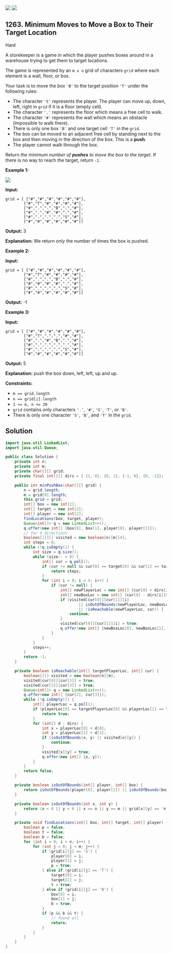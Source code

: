 [![](https://img.shields.io/github/stars/javadev/LeetCode-in-Java?label=Stars&style=flat-square)](https://github.com/javadev/LeetCode-in-Java)
[![](https://img.shields.io/github/forks/javadev/LeetCode-in-Java?label=Fork%20me%20on%20GitHub%20&style=flat-square)](https://github.com/javadev/LeetCode-in-Java/fork)

## 1263\. Minimum Moves to Move a Box to Their Target Location

Hard

A storekeeper is a game in which the player pushes boxes around in a warehouse trying to get them to target locations.

The game is represented by an `m x n` grid of characters `grid` where each element is a wall, floor, or box.

Your task is to move the box `'B'` to the target position `'T'` under the following rules:

*   The character `'S'` represents the player. The player can move up, down, left, right in `grid` if it is a floor (empty cell).
*   The character `'.'` represents the floor which means a free cell to walk.
*   The character `'#'` represents the wall which means an obstacle (impossible to walk there).
*   There is only one box `'B'` and one target cell `'T'` in the `grid`.
*   The box can be moved to an adjacent free cell by standing next to the box and then moving in the direction of the box. This is a **push**.
*   The player cannot walk through the box.

Return _the minimum number of **pushes** to move the box to the target_. If there is no way to reach the target, return `-1`.

**Example 1:**

![](https://assets.leetcode.com/uploads/2019/11/06/sample_1_1620.png)

**Input:**

    grid = [ ["#","#","#","#","#","#"],
            ["#","T","#","#","#","#"],
            ["#",".",".","B",".","#"],
            ["#",".","#","#",".","#"],
            ["#",".",".",".","S","#"],
            ["#","#","#","#","#","#"]]

**Output:** 3

**Explanation:** We return only the number of times the box is pushed.

**Example 2:**

**Input:**

    grid = [ ["#","#","#","#","#","#"],
            ["#","T","#","#","#","#"],
            ["#",".",".","B",".","#"],
            ["#","#","#","#",".","#"],
            ["#",".",".",".","S","#"],
            ["#","#","#","#","#","#"]]

**Output:** -1

**Example 3:**

**Input:**

    grid = [ ["#","#","#","#","#","#"],
            ["#","T",".",".","#","#"],
            ["#",".","#","B",".","#"],
            ["#",".",".",".",".","#"],
            ["#",".",".",".","S","#"],
            ["#","#","#","#","#","#"]]

**Output:** 5

**Explanation:** push the box down, left, left, up and up.

**Constraints:**

*   `m == grid.length`
*   `n == grid[i].length`
*   `1 <= m, n <= 20`
*   `grid` contains only characters `'.'`, `'#'`, `'S'`, `'T'`, or `'B'`.
*   There is only one character `'S'`, `'B'`, and `'T'` in the `grid`.

## Solution

```java
import java.util.LinkedList;
import java.util.Queue;

public class Solution {
    private int n;
    private int m;
    private char[][] grid;
    private final int[][] dirs = { {1, 0}, {0, 1}, {-1, 0}, {0, -1}};

    public int minPushBox(char[][] grid) {
        n = grid.length;
        m = grid[0].length;
        this.grid = grid;
        int[] box = new int[2];
        int[] target = new int[2];
        int[] player = new int[2];
        findLocations(box, target, player);
        Queue<int[]> q = new LinkedList<>();
        q.offer(new int[] {box[0], box[1], player[0], player[1]});
        // for 4 directions
        boolean[][][] visited = new boolean[n][m][4];
        int steps = 0;
        while (!q.isEmpty()) {
            int size = q.size();
            while (size-- > 0) {
                int[] cur = q.poll();
                if (cur != null && cur[0] == target[0] && cur[1] == target[1]) {
                    return steps;
                }
                for (int i = 0; i < 4; i++) {
                    if (cur != null) {
                        int[] newPlayerLoc = new int[] {cur[0] + dirs[i][0], cur[1] + dirs[i][1]};
                        int[] newBoxLoc = new int[] {cur[0] - dirs[i][0], cur[1] - dirs[i][1]};
                        if (visited[cur[0]][cur[1]][i]
                                || isOutOfBounds(newPlayerLoc, newBoxLoc)
                                || !isReachable(newPlayerLoc, cur)) {
                            continue;
                        }
                        visited[cur[0]][cur[1]][i] = true;
                        q.offer(new int[] {newBoxLoc[0], newBoxLoc[1], cur[0], cur[1]});
                    }
                }
            }
            steps++;
        }
        return -1;
    }

    private boolean isReachable(int[] targetPlayerLoc, int[] cur) {
        boolean[][] visited = new boolean[n][m];
        visited[cur[0]][cur[1]] = true;
        visited[cur[2]][cur[3]] = true;
        Queue<int[]> q = new LinkedList<>();
        q.offer(new int[] {cur[2], cur[3]});
        while (!q.isEmpty()) {
            int[] playerLoc = q.poll();
            if (playerLoc[0] == targetPlayerLoc[0] && playerLoc[1] == targetPlayerLoc[1]) {
                return true;
            }
            for (int[] d : dirs) {
                int x = playerLoc[0] + d[0];
                int y = playerLoc[1] + d[1];
                if (isOutOfBounds(x, y) || visited[x][y]) {
                    continue;
                }
                visited[x][y] = true;
                q.offer(new int[] {x, y});
            }
        }
        return false;
    }

    private boolean isOutOfBounds(int[] player, int[] box) {
        return isOutOfBounds(player[0], player[1]) || isOutOfBounds(box[0], box[1]);
    }

    private boolean isOutOfBounds(int x, int y) {
        return (x < 0 || y < 0 || x == n || y == m || grid[x][y] == '#');
    }

    private void findLocations(int[] box, int[] target, int[] player) {
        boolean p = false;
        boolean t = false;
        boolean b = false;
        for (int i = 0; i < n; i++) {
            for (int j = 0; j < m; j++) {
                if (grid[i][j] == 'S') {
                    player[0] = i;
                    player[1] = j;
                    p = true;
                } else if (grid[i][j] == 'T') {
                    target[0] = i;
                    target[1] = j;
                    t = true;
                } else if (grid[i][j] == 'B') {
                    box[0] = i;
                    box[1] = j;
                    b = true;
                }
                if (p && b && t) {
                    // found all
                    return;
                }
            }
        }
    }
}
```